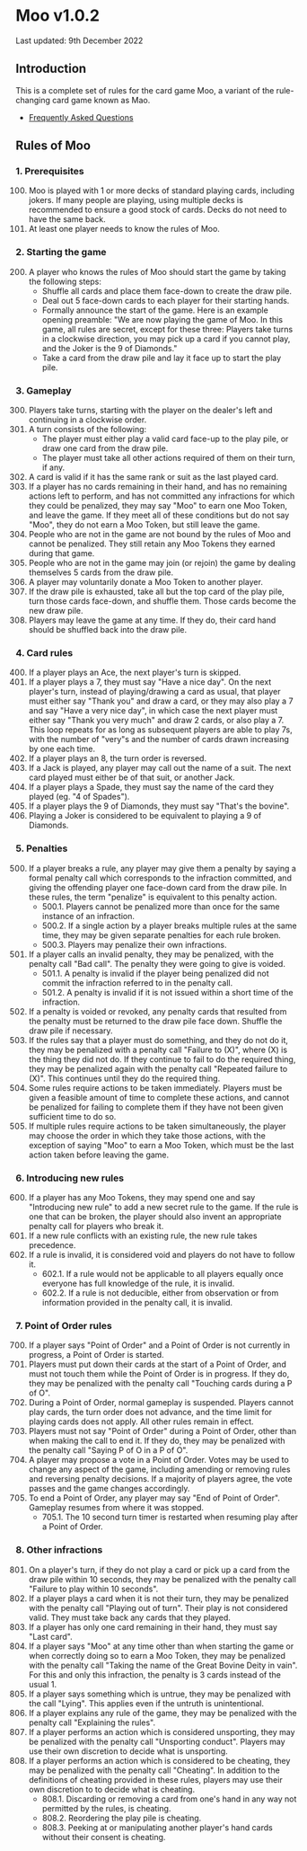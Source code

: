 # Moo v1.0.2
Last updated: 9th December 2022

## Introduction
This is a complete set of rules for the card game Moo, a variant of the rule-changing card game known as Mao.

* [Frequently Asked Questions](faq.md)

## Rules of Moo

### 1. Prerequisites
100. Moo is played with 1 or more decks of standard playing cards, including jokers. If many people are playing, using multiple decks is recommended to ensure a good stock of cards. Decks do not need to have the same back.
101. At least one player needs to know the rules of Moo.

### 2. Starting the game
200. A player who knows the rules of Moo should start the game by taking the following steps:
     * Shuffle all cards and place them face-down to create the draw pile.
     * Deal out 5 face-down cards to each player for their starting hands.
     * Formally announce the start of the game. Here is an example opening preamble: "We are now playing the game of Moo. In this game, all rules are secret, except for these three: Players take turns in a clockwise direction, you may pick up a card if you cannot play, and the Joker is the 9 of Diamonds."
     * Take a card from the draw pile and lay it face up to start the play pile.

### 3. Gameplay
300. Players take turns, starting with the player on the dealer's left and continuing in a clockwise order.
301. A turn consists of the following:
     * The player must either play a valid card face-up to the play pile, or draw one card from the draw pile.
     * The player must take all other actions required of them on their turn, if any.
302. A card is valid if it has the same rank or suit as the last played card.
303. If a player has no cards remaining in their hand, and has no remaining actions left to perform, and has not committed any infractions for which they could be penalized, they may say "Moo" to earn one Moo Token, and leave the game. If they meet all of these conditions but do not say "Moo", they do not earn a Moo Token, but still leave the game.
304. People who are not in the game are not bound by the rules of Moo and cannot be penalized. They still retain any Moo Tokens they earned during that game.
305. People who are not in the game may join (or rejoin) the game by dealing themselves 5 cards from the draw pile.
306. A player may voluntarily donate a Moo Token to another player.
307. If the draw pile is exhausted, take all but the top card of the play pile, turn those cards face-down, and shuffle them. Those cards become the new draw pile.
308. Players may leave the game at any time. If they do, their card hand should be shuffled back into the draw pile.

### 4. Card rules
400. If a player plays an Ace, the next player's turn is skipped.
401. If a player plays a 7, they must say "Have a nice day". On the next player's turn, instead of playing/drawing a card as usual, that player must either say "Thank you" and draw a card, or they may also play a 7 and say "Have a very nice day", in which case the next player must either say "Thank you very much" and draw 2 cards, or also play a 7. This loop repeats for as long as subsequent players are able to play 7s, with the number of "very"s and the number of cards drawn increasing by one each time.
402. If a player plays an 8, the turn order is reversed.
403. If a Jack is played, any player may call out the name of a suit. The next card played must either be of that suit, or another Jack.
404. If a player plays a Spade, they must say the name of the card they played (eg. "4 of Spades").
405. If a player plays the 9 of Diamonds, they must say "That's the bovine".
406. Playing a Joker is considered to be equivalent to playing a 9 of Diamonds.

### 5. Penalties
500. If a player breaks a rule, any player may give them a penalty by saying a formal penalty call which corresponds to the infraction committed, and giving the offending player one face-down card from the draw pile. In these rules, the term "penalize" is equivalent to this penalty action.
     * 500.1. Players cannot be penalized more than once for the same instance of an infraction.
     * 500.2. If a single action by a player breaks multiple rules at the same time, they may be given separate penalties for each rule broken.
     * 500.3. Players may penalize their own infractions.
501. If a player calls an invalid penalty, they may be penalized, with the penalty call "Bad call". The penalty they were going to give is voided.
     * 501.1. A penalty is invalid if the player being penalized did not commit the infraction referred to in the penalty call.
     * 501.2. A penalty is invalid if it is not issued within a short time of the infraction.
502. If a penalty is voided or revoked, any penalty cards that resulted from the penalty must be returned to the draw pile face down. Shuffle the draw pile if necessary.
503. If the rules say that a player must do something, and they do not do it, they may be penalized with a penalty call "Failure to (X)", where (X) is the thing they did not do. If they continue to fail to do the required thing, they may be penalized again with the penalty call "Repeated failure to (X)". This continues until they do the required thing.
504. Some rules require actions to be taken immediately. Players must be given a feasible amount of time to complete these actions, and cannot be penalized for failing to complete them if they have not been given sufficient time to do so.
505. If multiple rules require actions to be taken simultaneously, the player may choose the order in which they take those actions, with the exception of saying "Moo" to earn a Moo Token, which must be the last action taken before leaving the game.

### 6. Introducing new rules
600. If a player has any Moo Tokens, they may spend one and say "Introducing new rule" to add a new secret rule to the game. If the rule is one that can be broken, the player should also invent an appropriate penalty call for players who break it.
601. If a new rule conflicts with an existing rule, the new rule takes precedence.
602. If a rule is invalid, it is considered void and players do not have to follow it.
     * 602.1. If a rule would not be applicable to all players equally once everyone has full knowledge of the rule, it is invalid.
     * 602.2. If a rule is not deducible, either from observation or from information provided in the penalty call, it is invalid.

### 7. Point of Order rules
700. If a player says "Point of Order" and a Point of Order is not currently in progress, a Point of Order is started.
701. Players must put down their cards at the start of a Point of Order, and must not touch them while the Point of Order is in progress. If they do, they may be penalized with the penalty call "Touching cards during a P of O".
702. During a Point of Order, normal gameplay is suspended. Players cannot play cards, the turn order does not advance, and the time limit for playing cards does not apply. All other rules remain in effect.
703. Players must not say "Point of Order" during a Point of Order, other than when making the call to end it. If they do, they may be penalized with the penalty call "Saying P of O in a P of O".
704. A player may propose a vote in a Point of Order. Votes may be used to change any aspect of the game, including amending or removing rules and reversing penalty decisions. If a majority of players agree, the vote passes and the game changes accordingly.
705. To end a Point of Order, any player may say "End of Point of Order". Gameplay resumes from where it was stopped.
     * 705.1. The 10 second turn timer is restarted when resuming play after a Point of Order.

### 8. Other infractions
801. On a player's turn, if they do not play a card or pick up a card from the draw pile within 10 seconds, they may be penalized with the penalty call "Failure to play within 10 seconds".
802. If a player plays a card when it is not their turn, they may be penalized with the penalty call "Playing out of turn". Their play is not considered valid. They must take back any cards that they played.
803. If a player has only one card remaining in their hand, they must say "Last card".
804. If a player says "Moo" at any time other than when starting the game or when correctly doing so to earn a Moo Token, they may be penalized with the penalty call "Taking the name of the Great Bovine Deity in vain". For this and only this infraction, the penalty is 3 cards instead of the usual 1.
805. If a player says something which is untrue, they may be penalized with the call "Lying". This applies even if the untruth is unintentional.
806. If a player explains any rule of the game, they may be penalized with the penalty call "Explaining the rules".
807. If a player performs an action which is considered unsporting, they may be penalized with the penalty call "Unsporting conduct". Players may use their own discretion to decide what is unsporting.
808. If a player performs an action which is considered to be cheating, they may be penalized with the penalty call "Cheating". In addition to the definitions of cheating provided in these rules, players may use their own discretion to to decide what is cheating.
      * 808.1. Discarding or removing a card from one's hand in any way not permitted by the rules, is cheating.
      * 808.2. Reordering the play pile is cheating.
      * 808.3. Peeking at or manipulating another player's hand cards without their consent is cheating.
